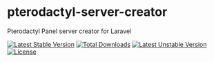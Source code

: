 # pterodactyl-server-creator
Pterodactyl Panel server creator for Laravel

[![Latest Stable Version](http://poser.pugx.org/bangergames/pterodactyl-server-creator/v)](https://packagist.org/packages/bangergames/pterodactyl-server-creator) [![Total Downloads](http://poser.pugx.org/bangergames/pterodactyl-server-creator/downloads)](https://packagist.org/packages/bangergames/pterodactyl-server-creator) [![Latest Unstable Version](http://poser.pugx.org/bangergames/pterodactyl-server-creator/v/unstable)](https://packagist.org/packages/bangergames/pterodactyl-server-creator) [![License](http://poser.pugx.org/bangergames/pterodactyl-server-creator/license)](https://packagist.org/packages/bangergames/pterodactyl-server-creator)

